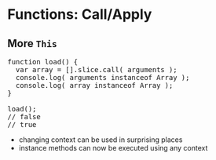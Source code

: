 # Functions: Call/Apply
## More `This`

<pre class="code javascript" >
function load() { 
  var array = [].slice.call( arguments );
  console.log( arguments instanceof Array );
  console.log( array instanceof Array );
}

load();
// false
// true
</pre>

* changing context can be used in surprising places
* instance methods can now be executed using any context